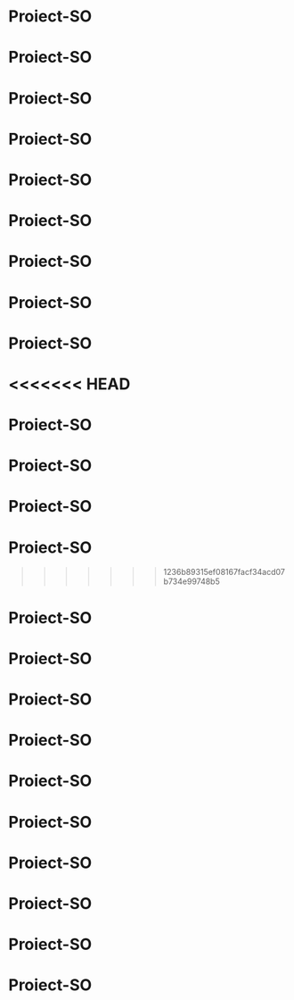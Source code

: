 # Proiect-SO
# Proiect-SO
# Proiect-SO
# Proiect-SO
# Proiect-SO
# Proiect-SO
# Proiect-SO
# Proiect-SO
# Proiect-SO
<<<<<<< HEAD
=======
# Proiect-SO
# Proiect-SO
# Proiect-SO
# Proiect-SO
>>>>>>> 1236b89315ef08167facf34acd07b734e99748b5
# Proiect-SO
# Proiect-SO
# Proiect-SO
# Proiect-SO
# Proiect-SO
# Proiect-SO
# Proiect-SO
# Proiect-SO
# Proiect-SO
# Proiect-SO

